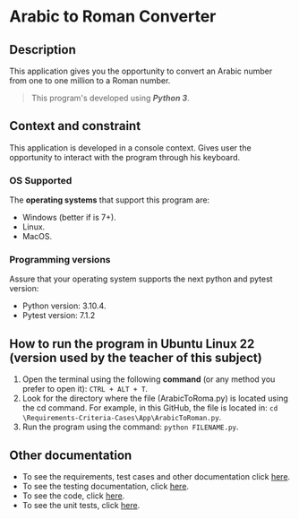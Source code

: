 # Arabic to Roman Converter
## **Description**
This application gives you the opportunity to convert an Arabic number from one to one million to a Roman number.
> This program's developed using _**Python 3**_.
## **Context and constraint** ##
This application is developed in a console context. Gives user the opportunity to interact with the program through his keyboard. 
### **OS Supported**
The **operating systems** that support this program are:
* Windows (better if is 7+).
* Linux.
* MacOS.
### **Programming versions**
Assure that your operating system supports the next python and pytest version:
* Python version: 3.10.4.
* Pytest version: 7.1.2

## **How to run the program in Ubuntu Linux 22 (version used by the teacher of this subject)**
1. Open the terminal using the following **command** (or any method you prefer to open it): ```CTRL + ALT + T```.
2. Look for the directory where the file (ArabicToRoma.py) is located using the cd command. For example, in this GitHub, the file is located in: 
```cd \Requirements-Criteria-Cases\App\ArabicToRoman.py```. 
3. Run the program using the command: ```python FILENAME.py```.

## **Other documentation**
* To see the requirements, test cases and other documentation click [here](/Requirements-Criteria-Cases/Docs/Requirements-Criteria-Cases.md).
* To see the testing documentation, click [here](/Requirements-Criteria-Cases/Docs/Testing.md).
* To see the code, click [here](/Requirements-Criteria-Cases/App/ArabicToRoman.py).
* To see the unit tests, click [here](/Requirements-Criteria-Cases/Docs/Testing.md).